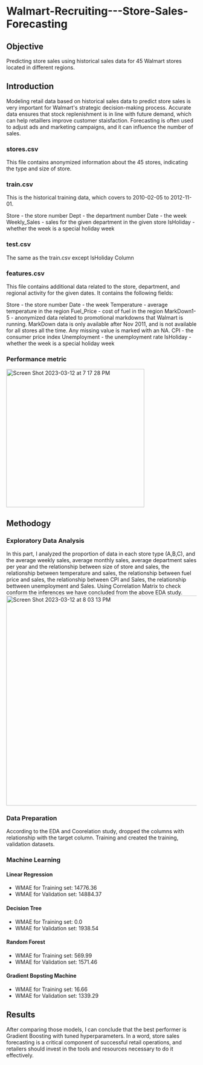 # Walmart-Recruiting---Store-Sales-Forecasting

## Objective
 Predicting store sales using  historical sales data for 45 Walmart stores located in different regions.
 
 
## Introduction
Modeling retail data based on historical sales data to predict store sales is very important for Walmart's strategic decision-making process. Accurate data ensures that stock replenishment is in line with future demand, which can help retaillers improve customer staisfaction. Forecasting is often used to adjust ads and marketing campaigns, and it can influence the number of sales.

### stores.csv

This file contains anonymized information about the 45 stores, indicating the type and size of store.

### train.csv

This is the historical training data, which covers to 2010-02-05 to 2012-11-01.

Store - the store number
Dept - the department number
Date - the week
Weekly_Sales -  sales for the given department in the given store
IsHoliday - whether the week is a special holiday week

### test.csv

The same as the train.csv except IsHoliday Column

### features.csv

This file contains additional data related to the store, department, and regional activity for the given dates. It contains the following fields:

Store - the store number
Date - the week
Temperature - average temperature in the region
Fuel_Price - cost of fuel in the region
MarkDown1-5 - anonymized data related to promotional markdowns that Walmart is running. MarkDown data is only available after Nov 2011, and is not available for all stores all the time. Any missing value is marked with an NA.
CPI - the consumer price index
Unemployment - the unemployment rate
IsHoliday - whether the week is a special holiday week

### Performance metric
<img width="365" alt="Screen Shot 2023-03-12 at 7 17 28 PM" src="https://user-images.githubusercontent.com/59128675/224580051-ffe8ea20-a621-4e3e-a5fd-d5fa921a37f9.png">

## Methodogy

### Exploratory Data Analysis

In this part, I analyzed the proportion of data in each store type (A,B,C), and the average weekly sales, average monthly sales, average department sales per year and the relationship between size of store and sales, the relationship between temperature and sales, the relationship between fuel price and sales, the relationship between CPI and Sales, the relationship bettween unemployment and Sales. 
Using Correlation Matrix to check conform the inferences we have concluded from the above EDA study.
<img width="554" alt="Screen Shot 2023-03-12 at 8 03 13 PM" src="https://user-images.githubusercontent.com/59128675/224582263-bbbe7ad6-e1e4-49ef-ae39-9dbf9437d663.png">


### Data Preparation 

According to the EDA and Coorelation study, dropped the columns with relationship with the target column. Training and created the training, validation datasets.

### Machine Learning

#### Linear Regression

* WMAE for Training set: 14776.36
* WMAE for Validation set: 14884.37

#### Decision Tree

* WMAE for Training set: 0.0
* WMAE for Validation set: 1938.54

#### Random Forest

* WMAE for Training set: 569.99
* WMAE for Validation set: 1571.46


#### Gradient Bopsting Machine

* WMAE for Training set: 16.66
* WMAE for Validation set: 1339.29

## Results

After comparing those models, I can conclude that the best performer is Gradient Boosting with tuned hyperparameters. In a word, store sales forecasting is a critical component of successful retail operations, and retailers should invest in the tools and resources necessary to do it effectively.
